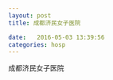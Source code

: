 ```yaml
--- 
layout: post 
title: 成都济民女子医院

date:   2016-05-03 13:39:56 
categories: hosp 
--- 
```

   
成都济民女子医院
